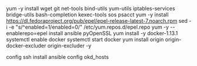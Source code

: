 yum -y install wget git net-tools bind-utils yum-utils iptables-services bridge-utils bash-completion kexec-tools sos psacct
yum -y install  https://dl.fedoraproject.org/pub/epel/epel-release-latest-7.noarch.rpm
sed -i -e "s/^enabled=1/enabled=0/" /etc/yum.repos.d/epel.repo
yum -y --enablerepo=epel install ansible pyOpenSSL
yum install -y docker-1.13.1
systemctl enable docker
systemctl start docker
yum install origin origin-docker-excluder origin-excluder -y

config ssh 
install ansible
config okd_hosts
